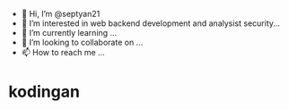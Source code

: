 - 👋 Hi, I’m @septyan21
- 👀 I’m interested in web backend development and analysist security...
- 🌱 I’m currently learning ...
- 💞️ I’m looking to collaborate on ...
- 📫 How to reach me ...

<!---
septyan21/septyan21 is a ✨ special ✨ repository because its `README.md` (this file) appears on your GitHub profile.
You can click the Preview link to take a look at your changes.
--->
# kodingan
